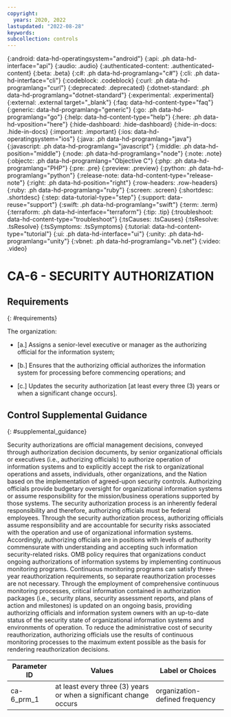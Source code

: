 ```yaml
---
copyright:
  years: 2020, 2022
lastupdated: "2022-08-28"
keywords: 
subcollection: controls
---
```



{:android: data-hd-operatingsystem="android"}
{:api: .ph data-hd-interface="api"}
{:audio: .audio}
{:authenticated-content: .authenticated-content}
{:beta: .beta}
{:c#: .ph data-hd-programlang="c#"}
{:cli: .ph data-hd-interface="cli"}
{:codeblock: .codeblock}
{:curl: .ph data-hd-programlang="curl"}
{:deprecated: .deprecated}
{:dotnet-standard: .ph data-hd-programlang="dotnet-standard"}
{:experimental: .experimental}
{:external: .external target="_blank"}
{:faq: data-hd-content-type="faq"}
{:generic: data-hd-programlang="generic"}
{:go: .ph data-hd-programlang="go"}
{:help: data-hd-content-type="help"}
{:here: .ph data-hd-vposition="here"}
{:hide-dashboard: .hide-dashboard}
{:hide-in-docs: .hide-in-docs}
{:important: .important}
{:ios: data-hd-operatingsystem="ios"}
{:java: .ph data-hd-programlang="java"}
{:javascript: .ph data-hd-programlang="javascript"}
{:middle: .ph data-hd-position="middle"}
{:node: .ph data-hd-programlang="node"}
{:note: .note}
{:objectc: .ph data-hd-programlang="Objective C"}
{:php: .ph data-hd-programlang="PHP"}
{:pre: .pre}
{:preview: .preview}
{:python: .ph data-hd-programlang="python"}
{:release-note: data-hd-content-type="release-note"}
{:right: .ph data-hd-position="right"}
{:row-headers: .row-headers}
{:ruby: .ph data-hd-programlang="ruby"}
{:screen: .screen}
{:shortdesc: .shortdesc}
{:step: data-tutorial-type="step"}
{:support: data-reuse="support"}
{:swift: .ph data-hd-programlang="swift"}
{:term: .term}
{:terraform: .ph data-hd-interface="terraform"}
{:tip: .tip}
{:troubleshoot: data-hd-content-type="troubleshoot"}
{:tsCauses: .tsCauses}
{:tsResolve: .tsResolve}
{:tsSymptoms: .tsSymptoms}
{:tutorial: data-hd-content-type="tutorial"}
{:ui: .ph data-hd-interface="ui"}
{:unity: .ph data-hd-programlang="unity"}
{:vbnet: .ph data-hd-programlang="vb.net"}
{:video: .video}


# CA-6 - SECURITY AUTHORIZATION

## Requirements
{: #requirements}

The organization:

- \[a.\] Assigns a senior-level executive or manager as the authorizing official for the information system;

- \[b.\] Ensures that the authorizing official authorizes the information system for processing before commencing operations; and

- \[c.\] Updates the security authorization [at least every three (3) years or when a significant change occurs].

## Control Supplemental Guidance
{: #supplemental_guidance}

Security authorizations are official management decisions, conveyed through authorization decision documents, by senior organizational officials or executives (i.e., authorizing officials) to authorize operation of information systems and to explicitly accept the risk to organizational operations and assets, individuals, other organizations, and the Nation based on the implementation of agreed-upon security controls. Authorizing officials provide budgetary oversight for organizational information systems or assume responsibility for the mission/business operations supported by those systems. The security authorization process is an inherently federal responsibility and therefore, authorizing officials must be federal employees. Through the security authorization process, authorizing officials assume responsibility and are accountable for security risks associated with the operation and use of organizational information systems. Accordingly, authorizing officials are in positions with levels of authority commensurate with understanding and accepting such information security-related risks. OMB policy requires that organizations conduct ongoing authorizations of information systems by implementing continuous monitoring programs. Continuous monitoring programs can satisfy three-year reauthorization requirements, so separate reauthorization processes are not necessary. Through the employment of comprehensive continuous monitoring processes, critical information contained in authorization packages (i.e., security plans, security assessment reports, and plans of action and milestones) is updated on an ongoing basis, providing authorizing officials and information system owners with an up-to-date status of the security state of organizational information systems and environments of operation. To reduce the administrative cost of security reauthorization, authorizing officials use the results of continuous monitoring processes to the maximum extent possible as the basis for rendering reauthorization decisions.

| Parameter ID | Values | Label or Choices |
|---|---|---|
| ca-6_prm_1 | at least every three (3) years or when a significant change occurs | organization-defined frequency |